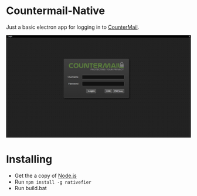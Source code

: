 # Countermail-Native
Just a basic electron app for logging in to [CounterMail](https://countermail.com/).

![Preview of App](preview.png)

# Installing
* Get the a copy of [Node.js](https://nodejs.org)
* Run `npm install -g nativefier`
* Run build.bat
